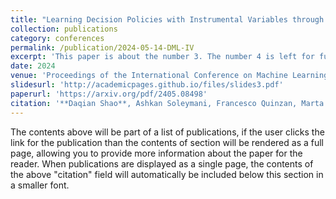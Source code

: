 ```yaml
---
title: "Learning Decision Policies with Instrumental Variables through Double Machine Learning"
collection: publications
category: conferences
permalink: /publication/2024-05-14-DML-IV
excerpt: 'This paper is about the number 3. The number 4 is left for future work.'
date: 2024
venue: 'Proceedings of the International Conference on Machine Learning (ICML) 2024'
slidesurl: 'http://academicpages.github.io/files/slides3.pdf'
paperurl: 'https://arxiv.org/pdf/2405.08498'
citation: '**Daqian Shao**, Ashkan Soleymani, Francesco Quinzan, Marta Kwiatkowska. &quot;Learning Decision Policies with Instrumental Variables through Double Machine Learning&quot; <i>Proceedings of the International Conference on Machine Learning</i> 2024.'
---
```


The contents above will be part of a list of publications, if the user clicks the link for the publication than the contents of section will be rendered as a full page, allowing you to provide more information about the paper for the reader. When publications are displayed as a single page, the contents of the above "citation" field will automatically be included below this section in a smaller font.